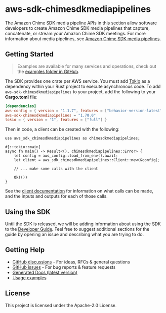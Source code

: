 # aws-sdk-chimesdkmediapipelines

The Amazon Chime SDK media pipeline APIs in this section allow software developers to create Amazon Chime SDK media pipelines that capture, concatenate, or stream your Amazon Chime SDK meetings. For more information about media pipelines, see [Amazon Chime SDK media pipelines](https://docs.aws.amazon.com/chime-sdk/latest/APIReference/API_Operations_Amazon_Chime_SDK_Media_Pipelines.html).

## Getting Started

> Examples are available for many services and operations, check out the
> [examples folder in GitHub](https://github.com/awslabs/aws-sdk-rust/tree/main/examples).

The SDK provides one crate per AWS service. You must add [Tokio](https://crates.io/crates/tokio)
as a dependency within your Rust project to execute asynchronous code. To add `aws-sdk-chimesdkmediapipelines` to
your project, add the following to your **Cargo.toml** file:

```toml
[dependencies]
aws-config = { version = "1.1.7", features = ["behavior-version-latest"] }
aws-sdk-chimesdkmediapipelines = "1.70.0"
tokio = { version = "1", features = ["full"] }
```

Then in code, a client can be created with the following:

```rust,no_run
use aws_sdk_chimesdkmediapipelines as chimesdkmediapipelines;

#[::tokio::main]
async fn main() -> Result<(), chimesdkmediapipelines::Error> {
    let config = aws_config::load_from_env().await;
    let client = aws_sdk_chimesdkmediapipelines::Client::new(&config);

    // ... make some calls with the client

    Ok(())
}
```

See the [client documentation](https://docs.rs/aws-sdk-chimesdkmediapipelines/latest/aws_sdk_chimesdkmediapipelines/client/struct.Client.html)
for information on what calls can be made, and the inputs and outputs for each of those calls.

## Using the SDK

Until the SDK is released, we will be adding information about using the SDK to the
[Developer Guide](https://docs.aws.amazon.com/sdk-for-rust/latest/dg/welcome.html). Feel free to suggest
additional sections for the guide by opening an issue and describing what you are trying to do.

## Getting Help

* [GitHub discussions](https://github.com/awslabs/aws-sdk-rust/discussions) - For ideas, RFCs & general questions
* [GitHub issues](https://github.com/awslabs/aws-sdk-rust/issues/new/choose) - For bug reports & feature requests
* [Generated Docs (latest version)](https://awslabs.github.io/aws-sdk-rust/)
* [Usage examples](https://github.com/awslabs/aws-sdk-rust/tree/main/examples)

## License

This project is licensed under the Apache-2.0 License.

